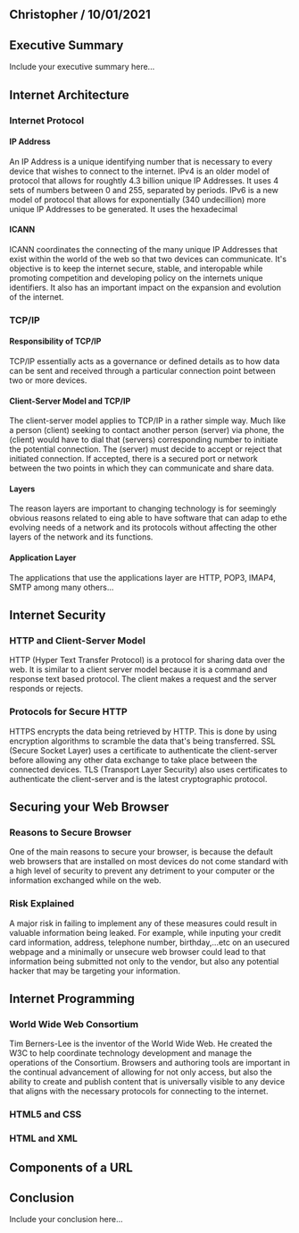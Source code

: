 ## Christopher / 10/01/2021

## Executive Summary 
Include your executive summary here...

## Internet Architecture
### Internet Protocol
#### IP Address
An IP Address is a unique identifying number that is necessary to every device that wishes to connect to the internet. 
IPv4 is an older model of protocol that allows for roughtly 4.3 billion unique IP Addresses. It uses 4 sets of numbers between 0 and 255, separated by periods. 
IPv6 is a new model of protocol that allows for exponentially (340 undecillion) more unique IP Addresses to be generated. It uses the hexadecimal 
#### ICANN
ICANN coordinates the connecting of the many unique IP Addresses that exist within the world of the web so that two devices can communicate. It's objective is to keep the internet secure, stable, and interopable while promoting competition and developing policy on the internets unique identifiers. It also has an important impact on the expansion and evolution of the internet.  

### TCP/IP
#### Responsibility of TCP/IP
TCP/IP essentially acts as a governance or defined details as to how data can be sent and received through a particular connection point between two or more devices. 
#### Client-Server Model and TCP/IP
The client-server model applies to TCP/IP in a rather simple way. Much like a person (client) seeking to contact another person (server) via phone, the (client) would have to dial that (servers) corresponding number to initiate the potential connection. The (server) must decide to accept or reject that initiated connection. If accepted, there is a secured port or network between the two points in which they can communicate and share data. 
#### Layers
The reason layers are important to changing technology is for seemingly obvious reasons related to eing able to have software that can adap to ethe evolving needs of a network and its protocols without affecting the other layers of the network and its functions. 
#### Application Layer
The applications that use the applications layer are HTTP, POP3, IMAP4, SMTP among many others...

## Internet Security
### HTTP and Client-Server Model
HTTP (Hyper Text Transfer Protocol) is a protocol for sharing data over the web. It is similar to a client server model because it is a command and response text based protocol. The client makes a request and the server responds or rejects. 
### Protocols for Secure HTTP
HTTPS encrypts the data being retrieved by HTTP. This is done by using encryption algorithms to scramble the data that's being transferred.
SSL (Secure Socket Layer) uses a certificate to authenticate the client-server before allowing any other data exchange to take place between the connected devices.
TLS (Transport Layer Security) also uses certificates to authenticate the client-server and is the latest cryptographic protocol.

## Securing your Web Browser
### Reasons to Secure Browser
One of the main reasons to secure your browser, is because the default web browsers that are installed on most devices do not come standard with a high level of security to prevent any detriment to your computer or the information exchanged while on the web. 
### Risk Explained
A major risk in failing to implement any of these measures could result in valuable information being leaked. For example, while inputing your credit card information, address, telephone number, birthday,...etc on an usecured webpage and a minimally or unsecure web browser could lead to that information being submitted not only to the vendor, but also any potential hacker that may be targeting your information. 

## Internet Programming
### World Wide Web Consortium
Tim Berners-Lee is the inventor of the World Wide Web. He created the W3C to help coordinate technology development and manage the operations of the Consortium.
Browsers and authoring tools are important in the continual advancement of allowing for not only access, but also the ability to create and publish content that is universally visible to any device that aligns with the necessary protocols for connecting to the internet. 
### HTML5 and CSS
### HTML and XML
## Components of a URL

## Conclusion
Include your conclusion here...
